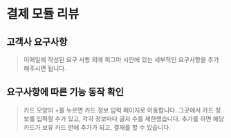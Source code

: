 # 결제 모듈 리뷰

## 고객사 요구사항

> 이메일에 작성된 요구 사항 외에 피그마 시안에 있는 세부적인 요구사항을 추가해주시면 됩니다.

## 요구사항에 따른 기능 동작 확인

> 카드 모양의 +를 누르면 카드 정보 입력 페이지로 이동합니다.
> 그곳에서 카드 정보를 입력할 수가 있고, 각각 정보마다 글자 수를 제한했습니다.
> 추가를 하면 해당 카드가 보유 카드 란에 추가가 되고, 결재를 할 수 있습니다.
